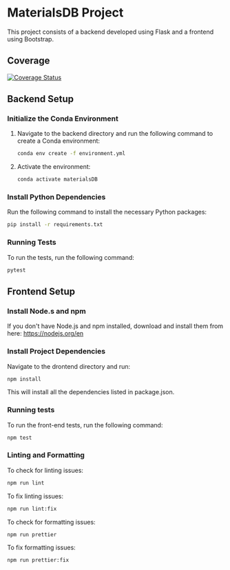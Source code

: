 # MaterialsDB Project

This project consists of a backend developed using Flask and a frontend using Bootstrap.

## Coverage

[![Coverage Status](https://coveralls.io/repos/github/msegal347/COMS_4111_Project/badge.svg?branch=main)](https://coveralls.io/github/msegal347/COMS_4111_Project?branch=main)


## Backend Setup

### Initialize the Conda Environment

1. Navigate to the backend directory and run the following command to create a Conda environment:
    ```bash
    conda env create -f environment.yml
    ```
2. Activate the environment:
    ```bash
    conda activate materialsDB
    ```

### Install Python Dependencies

Run the following command to install the necessary Python packages:

```bash
pip install -r requirements.txt
```

### Running Tests

To run the tests, run the following command:

```bash
pytest
```

## Frontend Setup

### Install Node.s and npm
If you don't have Node.js and npm installed, download and install them from here: https://nodejs.org/en

### Install Project Dependencies

Navigate to the drontend directory and run:

```bash
npm install
```

This will install all the dependencies listed in package.json.

### Running tests

To run the front-end tests, run the following command:

```bash
npm test
```

### Linting and Formatting

To check for linting issues:

```bash
npm run lint
```

To fix linting issues:

```bash
npm run lint:fix
```

To check for formatting issues:

```bash
npm run prettier
```

To fix formatting issues:

```bash
npm run prettier:fix
```